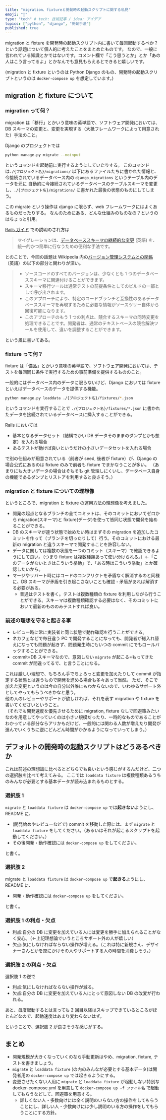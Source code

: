 ```yaml
---
title: "migration、fixtureと開発時の起動スクリプトに関する私見"
emoji: "🔖"
type: "tech" # tech: 技術記事 / idea: アイデア
topics: ["python", "django", "開発手法"]
published: true
---
```


migration と fixture を開発時の起動スクリプト内に書いて毎回起動するべか？という話題について個人的に考えたことをまとめたものです。
なので、一般に言われている知識とかではないです。コメント欄で「こう思うとか」とか「あの人はこう言ってるよ」とかなんでも意見もらえるとできると嬉しいです。

(migration と fixture というのは Python Django のもの、開発時の起動スクリプトというのは `docker-compose up` を想定しています。)

## migration と fixture について

### migration って何？

migration は「移行」とかいう意味の英単語で、ソフトウェア開発においては、DB スキーマの変更と、変更を実現する（大抵フレームワークによって用意された）手法のこと。

Django のプロジェクトでは

```sh
python manage.py migrate --noinput
```

というコマンドを起動前に実行するようにしていたりする。
このコマンドは`./{プロジェクト名}/migrations/` 以下にあるファイルたちに書かれた情報と、今接続されているデータベース内の `django_migrations` というテーブル内のデータを元に
自動的に今接続されているデータベースのテーブルスキーマを変更し、`./{プロジェクト名}/migrations/` に書かれた最後の状態のものにしてしまう。

この migrate という操作は django に限らず、web フレームワークにはよくあるものだったりする。
なんのためにある、どんな仕組みのものなの？というのはちょっと引用。

[Rails ガイド](https://railsguides.jp/active_record_migrations.html) での説明のされ方は

> マイグレーションは、[データベーススキーマの継続的な変更](https://en.wikipedia.org/wiki/Schema_migration) (英語) を、統一的かつ簡単に行なうための便利な手法です。

とのことで、今回の話題は Wikipedia 内の[バージョン管理システムとの関係](https://en.wikipedia.org/wiki/Schema_migration#Relation_to_revision_control_systems)（英語）の以下の部分と関わりが深い。

> - ソースコードのすべてのバージョンは、少なくとも 1 つのデータベーススキーマに関連付けることができます。
> - スキーマ移行ツールは通常テストの前提条件としてのビルドの一部として呼び出されます。
> - このアプローチにより、特定のコードブランチと互換性のあるデータベーススキーマを再現するために必要な情報がソースツリー自体から回復可能になります。
> - このアプローチのもう 1 つの利点は、競合するスキーマの同時変更を処理できることです。開発者は、通常のテキストベースの競合解決ツールを使用して、違いを調整することができます。

という風に書いてある。

### fixture って何？

fixture は「備品」とかいう意味の英単語で、ソフトウェア開発においては、テストを毎回同じ条件で実行するための事前準備を提供するもののこと。

一般的にはデータベース内のデータに限らないけど、Django においては fixture といえばデータベースのデータを提供する機能。

```sh
python manage.py loaddata ./{プロジェクト名}/fixtures/*.json
```

というコマンドを実行することで `./{プロジェクト名}/fixtures/*.json` に書かれたデータを接続されているデータベースに挿入することができる。

Rails においては

- 基本となるデータセット（結構でかい DB データそのままのダンプとかも想定）を入れる場合
- あるテストが動けば良いというだけの小さいデータセットを入れる場合

で別の仕組みが用意されている（前者が seed, 後者が fixture）が、Django の場合公式にあるのは fixture のみで前者も fixture でまかなうことが多い。
（あまりにも大きいデータの場合はそもそも git 管理しにくいし、データベース自身の機能であるダンプとリストアを利用すると良さそう。）

### migration と fixture についての理想像

というところで、migration と fixture の運用方法の理想像を考えました。

- 開発の起点となるブランチの全てコミットは、そのコミットにおいてゼロから migration(スキーマ)と fixture(データ)を使って皆同じ状態で開発を始めることができる。
- DB のスキーマが違う状態で始めたい時はまずその migration を追加したコミットを作って（ブランチを切ったりして）行う。そのコミットにおける最新の migration と違うスキーマで開発することを許容しない。
- データに関しては複数の状態を一つのコミット（スキーマ）で確認できるようにして良い。（つまり fixture は複数種類あって使い分けられる。）<-「このデータがないときはこういう挙動」で、「ある時はこういう挙動」とか確認したいから。
- マージやリバート時にはコードのコンフリクトを矛盾なく解消するのと同様に、DB スキーマが矛盾を引き起こさないことも確認・矛盾があれば解消する必要がある。
  - 普通はテストを書く。テストは複数種類の fixture を利用しながら行うことができる。スキーマは複数種類確認する必要はなく、そのコミットにおいて最新のもののみテストすれば良い。

### 前述の理想を守ると起きる事

- レビュー時に常に実装者と同じ状態で動作確認を行うことができる。
- ネカフェなどで毎日違う PC で開発することになっても、開発者が総入れ替えになっても問題が起きず、問題発生時にもいつの commit にでもロールバックすることができる。
- commit=DB スキーマなので、意図しない `migrate` が起こる=もってきた commit が間違ってるで、と言うことになる。

これは厳しい理想で、もちろん手でちょろっと変更を加えたりして commit が指定する状態とは違うもので開発を進める場合も多々あって当然。
ただ、そこで加えた変更というのは今の自分以外誰にもわからないので、いわゆるサポート外としてやってもらうべきかなと思う。  
他の人のレビューやサポートが欲しければ、それを表す migration や fixture を書いてくださいということ。  
（それでも開発速度を優先させるために migration, fixture なしで回避策みたいなのを用意してやっていくのは小さい規模だったり、一時的なものであることがわかっている部分ならアリかもだけど、一般的には関わる人数が増えたり開発が進んでいくうちに逆にどんどん時間がかかるようになっていってしまう。）

## デフォルトの開発時の起動スクリプトはどうあるべきか

これは前述の理想論に比べるとどちらでも良いという感じがするんだけど、二つの選択肢を比べて考えてみる。
ここでは `loaddata fixture` は複数種類あるうちのみんなが必要とする基本データが読み込まれるものとする。

### 選択肢 1

`migrate` と `loaddata fixture` は `docker-compose up` では**起きない**ようにし、README に、

- (開発始めやレビューなどで) commit を移動した際には、まず `migrate` と `loaddata fixture` をしてください。（あるいはそれが起こるスクリプトを起動してください。）
- その後開発・動作確認には `docker-compose up` をしてください。

と書く。

### 選択肢 2

migrate と `loaddata fixture` は `docker-compose up` で**起きる**ようにし、README に、

- 開発・動作確認には `docker-compose up` をしてください。

と書く。

### 選択肢 1 の利点・欠点

- 利点:自分の DB に変更を加えている人には変更を勝手に加えられることがなく安心。（<-上記理想論でいうところサポート外の人が嬉しい）
- 欠点:気にしなければならない操作が増える。（これは特に新規さん、デザイナーさんとかを罠にかけその人やサポートする人の時間を消費しそう。）

### 選択肢 2 の利点・欠点

選択肢 1 の逆で

- 利点:気にしなければならない操作が減る。
- 欠点:自分の DB に変更を加えている人にとって意図しない DB の改変が行われる。

あと、毎度起動するとは言っても 2 回目以降はスキップできているところがほとんどなので、起動速度はあまり変わらないはず。

ということで、選択肢 2 が良さそうな感じがする。

## まとめ

- 開発規模が大きくなっていくのなら手動更新はやめ、migration, fixture, テストを書きましょう。
- `migrate` と `loaddata fixture` (の内のみんなが必要とする基本データ)は開発者用の `docker-compose up` では起きるようにする。
- 変更させたくない人用に `migrate` と `loaddata fixture` が起動しない特別な docker-compose.yml を用意して `docker-compose up -f ファイル名`
  で起動してもらうなどして、回避策を用意する。
  - 詳しくない人・多数向けには全く説明のいらない方の操作をしてもらうことにし、詳しい人・少数向けには少し説明のいる方の操作をしてもらうことにする方針。
